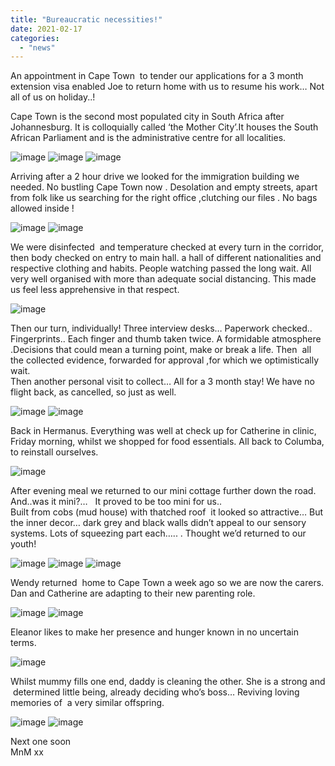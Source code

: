 ```yaml
---
title: "Bureaucratic necessities!"
date: 2021-02-17
categories: 
  - "news"
---
```


An appointment in Cape Town  to tender our applications for a 3 month extension visa enabled Joe to return home with us to resume his work… Not all of us on holiday..!

Cape Town is the second most populated city in South Africa after Johannesburg. It is colloquially called ‘the Mother City’.It houses the South African Parliament and is the administrative centre for all localities.

![image](images/8213b9ff1ac2a5983d70ccca63fe71c219acd704.jpg)
![image](images/52a4199cb53c09b17efb9713e7516df0b85d41b7.jpg)
![image](images/3a805e42e36b8fb4962be78975ee9d3d060f1676.jpg)

Arriving after a 2 hour drive we looked for the immigration building we needed. No bustling Cape Town now . Desolation and empty streets, apart from folk like us searching for the right office ,clutching our files . No bags allowed inside !

![image](images/1db45c8ef4a86e9f313917a28723279d09fd3fe9.jpg)
![image](images/6cd27a704a2900899a4be36afad79e7932fedc7c.jpg)

We were disinfected  and temperature checked at every turn in the corridor, then body checked on entry to main hall. a hall of different nationalities and respective clothing and habits. People watching passed the long wait. All very well organised with more than adequate social distancing. This made us feel less apprehensive in that respect.  

![image](images/aa799c1decf8f16f2de8629741d7040a7069d87e.jpg)

Then our turn, individually! Three interview desks… Paperwork checked.. Fingerprints.. Each finger and thumb taken twice. A formidable atmosphere .Decisions that could mean a turning point, make or break a life. Then  all the collected evidence, forwarded for approval ,for which we optimistically wait.  
Then another personal visit to collect… All for a 3 month stay! We have no flight back, as cancelled, so just as well.  

![image](images/cd56348bab8cc58e93761ec6df3bf88eeb10a00d.jpg)
![image](images/99ba8b2f930152e73994fa83e7d4bcf4aadfd3f7.jpg)

Back in Hermanus. Everything was well at check up for Catherine in clinic, Friday morning, whilst we shopped for food essentials. All back to Columba, to reinstall ourselves.

![image](images/66ce0b86f3f18b8fb784fa309a4dee4ee828feb5.jpg)

After evening meal we returned to our mini cottage further down the road.  
And..was it mini?…   It proved to be too mini for us..  
Built from cobs (mud house) with thatched roof  it looked so attractive… But the inner decor… dark grey and black walls didn’t appeal to our sensory systems. Lots of squeezing part each….. . Thought we’d returned to our youth!  

![image](images/63542607737e16fd1991245754c829ec69498a40.jpg)
![image](images/9bed955758f319f757ac14067e0680989f7e5a51.jpg)
![image](images/2cbfe2e17dd223940dab7db50499b4399050a3c3.jpg)

Wendy returned  home to Cape Town a week ago so we are now the carers. Dan and Catherine are adapting to their new parenting role.

![image](images/1a3ee45008329ec8f7cafa2aedb8331212d10b9d.jpg)
![image](images/0549bdedf801ba45847c9831945f146fbf9a7a9a.jpg)

Eleanor likes to make her presence and hunger known in no uncertain terms.

![image](images/65fc1106dd129d6897a93955d38c129e30f33d59.jpg)

Whilst mummy fills one end, daddy is cleaning the other. She is a strong and  determined little being, already deciding who’s boss… Reviving loving memories of  a very similar offspring. 

![image](images/65517c310ae6f33a56a35a3784ebb9c480bdb953.jpg)
![image](images/0a0a970228d80b0677ad5adaf8e51b759ee7a591.jpg)

Next one soon  
MnM xx
